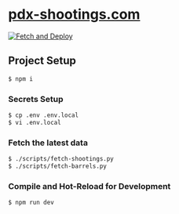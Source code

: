 # [pdx-shootings.com](https://pdx-shootings.com)

[![Fetch and Deploy](https://github.com/rwscarb/pdx-shootings/actions/workflows/default.yml/badge.svg)](https://github.com/rwscarb/pdx-shootings/actions/workflows/default.yml)

## Project Setup

```sh
$ npm i
```

### Secrets Setup

```sh
$ cp .env .env.local
$ vi .env.local
```

### Fetch the latest data

```sh
$ ./scripts/fetch-shootings.py
$ ./scripts/fetch-barrels.py
```

### Compile and Hot-Reload for Development

```sh
$ npm run dev
```
